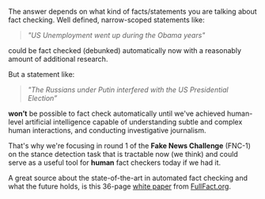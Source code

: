 The answer depends on what kind of facts/statements you are talking about fact checking. Well defined, narrow-scoped statements like:

> *"US Unemployment went up during the Obama years"*

could be fact checked (debunked) automatically now with a reasonably amount of additional research.

But a statement like:

> *"The Russians under Putin interfered with the US Presidential Election”*

**won’t** be possible to fact check automatically until we've achieved human-level artificial intelligence capable of 
understanding subtle and complex human interactions, and conducting investigative journalism.

That's why we're focusing in round 1 of the **Fake News Challenge** (FNC-1) on the stance detection task that is tractable 
now (we think) and could serve as a useful tool for **human** fact checkers today if we had it. 

A great source about the state-of-the-art in automated fact checking and what the future holds, is this 36-page 
[white paper](http://fullfact.org/media/uploads/full_fact-the_state_of_automated_factchecking_aug_2016.pdf) from [FullFact.org](https://fullfact.org/).
